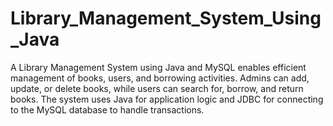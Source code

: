 # Library_Management_System_Using_Java
A Library Management System using Java and MySQL enables efficient management of books, users, and borrowing activities. Admins can add, update, or delete books, while users can search for, borrow, and return books. The system uses Java for application logic and JDBC for connecting to the MySQL database to handle transactions.
